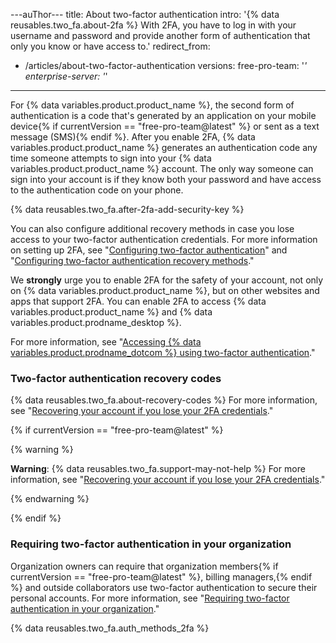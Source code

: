 ---auThor---
title: About two-factor authentication
intro: '{% data reusables.two_fa.about-2fa %} With 2FA, you have to log in with your username and password and provide another form of authentication that only you know or have access to.'
redirect_from:
  - /articles/about-two-factor-authentication
versions:
  free-pro-team: '*'
  enterprise-server: '*'
---

For {% data variables.product.product_name %}, the second form of authentication is a code that's generated by an application on your mobile device{% if currentVersion == "free-pro-team@latest" %} or sent as a text message (SMS){% endif %}. After you enable 2FA, {% data variables.product.product_name %} generates an authentication code any time someone attempts to sign into your {% data variables.product.product_name %} account. The only way someone can sign into your account is if they know both your password and have access to the authentication code on your phone.

{% data reusables.two_fa.after-2fa-add-security-key %}

You can also configure additional recovery methods in case you lose access to your two-factor authentication credentials. For more information on setting up 2FA, see "[Configuring two-factor authentication](/articles/configuring-two-factor-authentication)" and "[Configuring two-factor authentication recovery methods](/articles/configuring-two-factor-authentication-recovery-methods)."

We **strongly** urge you to enable 2FA for the safety of your account, not only on {% data variables.product.product_name %}, but on other websites and apps that support 2FA. You can enable 2FA to access {% data variables.product.product_name %} and {% data variables.product.prodname_desktop %}.

For more information, see "[Accessing {% data variables.product.prodname_dotcom %} using two-factor authentication](/articles/accessing-github-using-two-factor-authentication)."

### Two-factor authentication recovery codes

{% data reusables.two_fa.about-recovery-codes %} For more information, see "[Recovering your account if you lose your 2FA credentials](/articles/recovering-your-account-if-you-lose-your-2fa-credentials)."

{% if currentVersion == "free-pro-team@latest" %}

{% warning %}

**Warning**: {% data reusables.two_fa.support-may-not-help %} For more information, see "[Recovering your account if you lose your 2FA credentials](/articles/recovering-your-account-if-you-lose-your-2fa-credentials)."

{% endwarning %}

{% endif %}

### Requiring two-factor authentication in your organization

Organization owners can require that organization members{% if currentVersion == "free-pro-team@latest" %}, billing managers,{% endif %} and outside collaborators use two-factor authentication to secure their personal accounts. For more information, see "[Requiring two-factor authentication in your organization](/articles/requiring-two-factor-authentication-in-your-organization)."

{% data reusables.two_fa.auth_methods_2fa %}
